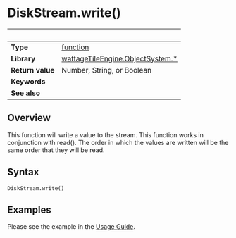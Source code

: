 # DiskStream.write()

|                      | &nbsp;
| -------------------- | ---------------------------------------------------------------
| __Type__             | [function](http://docs.coronalabs.com/api/type/Function.html)
| __Library__          | [wattageTileEngine.ObjectSystem.*](../lib_objectSystem.markdown)
| __Return value__     | Number, String, or Boolean
| __Keywords__         |
| __See also__         |


## Overview

This function will write a value to the stream.  This function
works in conjunction with read().  The order in which the values
are written will be the same order that they will be read.

## Syntax

	DiskStream.write()

## Examples

Please see the example in the
[Usage Guide](../usageGuide.markdown#Example).